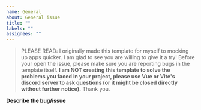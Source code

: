 ```yaml
---
name: General
about: General issue
title: ""
labels: ""
assignees: ""
---
```


> PLEASE READ: I originally made this template for myself to mocking up apps quicker. I am glad to see you are willing to give it a try! Before your open the issue, please make sure you are reporting bugs in the template itself. **I am NOT creating this template to solve the problems you faced in your project, please use Vue or Vite's discord server to ask questions (or it might be closed directly without further notice).** Thank you.

**Describe the bug/issue**
